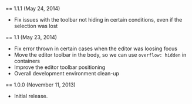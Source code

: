== 1.1.1 (May 24, 2014)

* Fix issues with the toolbar not hiding in certain conditions, even if the selection was lost

== 1.1 (May 23, 2014)

* Fix error thrown in certain cases when the editor was loosing focus
* Move the editor toolbar in the body, so we can use `overflow: hidden` in containers
* Improve the editor toolbar positioning
* Overall development environment clean-up

== 1.0.0 (November 11, 2013)

* Initial release.

